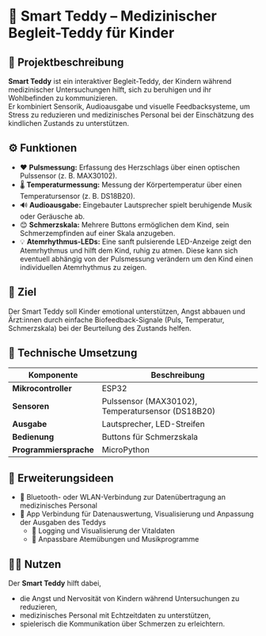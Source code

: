# 🧸 Smart Teddy – Medizinischer Begleit-Teddy für Kinder  

## 🌟 Projektbeschreibung  
**Smart Teddy** ist ein interaktiver Begleit-Teddy, der Kindern während medizinischer Untersuchungen hilft, sich zu beruhigen und ihr Wohlbefinden zu kommunizieren.  
Er kombiniert Sensorik, Audioausgabe und visuelle Feedbacksysteme, um Stress zu reduzieren und medizinisches Personal bei der Einschätzung des kindlichen Zustands zu unterstützen.  

## ⚙️ Funktionen  
- ❤️ **Pulsmessung:** Erfassung des Herzschlags über einen optischen Pulssensor (z. B. MAX30102).  
- 🌡️ **Temperaturmessung:** Messung der Körpertemperatur über einen Temperatursensor (z. B. DS18B20).  
- 🔊 **Audioausgabe:** Eingebauter Lautsprecher spielt beruhigende Musik oder Geräusche ab.  
- 😊 **Schmerzskala:** Mehrere Buttons ermöglichen dem Kind, sein Schmerzempfinden auf einer Skala anzugeben.  
- 💡 **Atemrhythmus-LEDs:** Eine sanft pulsierende LED-Anzeige zeigt den Atemrhythmus und hilft dem Kind, ruhig zu atmen.  Diese kann sich eventuell abhängig von der Pulsmessung verändern um den Kind einen individuellen Atemrhythmus zu zeigen. 

## 🎯 Ziel  
Der Smart Teddy soll Kinder emotional unterstützen, Angst abbauen und Ärzt:innen durch einfache Biofeedback-Signale (Puls, Temperatur, Schmerzskala) bei der Beurteilung des Zustands helfen.  

## 🧠 Technische Umsetzung  
| Komponente | Beschreibung |
|-------------|---------------|
| **Mikrocontroller** | ESP32 |
| **Sensoren** | Pulssensor (MAX30102), Temperatursensor (DS18B20) |
| **Ausgabe** | Lautsprecher, LED-Streifen |
| **Bedienung** | Buttons für Schmerzskala |
| **Programmiersprache** | MicroPython |

## 🚀 Erweiterungsideen  
- 📡 Bluetooth- oder WLAN-Verbindung zur Datenübertragung an medizinisches Personal  
- 📱 App Verbindung für Datenauswertung, Visualisierung und Anpassung der Ausgaben des Teddys
    - 🧾 Logging und Visualisierung der Vitaldaten  
    - 🎵 Anpassbare Atemübungen und Musikprogramme  

## 👩‍⚕️ Nutzen  
Der **Smart Teddy** hilft dabei,  
- die Angst und Nervosität von Kindern während Untersuchungen zu reduzieren,  
- medizinisches Personal mit Echtzeitdaten zu unterstützen,  
- spielerisch die Kommunikation über Schmerzen zu erleichtern.  


